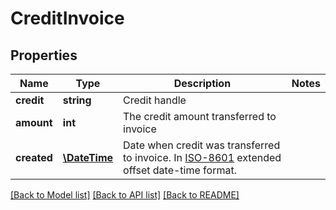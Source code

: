 # CreditInvoice

## Properties
Name | Type | Description | Notes
------------ | ------------- | ------------- | -------------
**credit** | **string** | Credit handle |
**amount** | **int** | The credit amount transferred to invoice |
**created** | [**\DateTime**](\DateTime.md) | Date when credit was transferred to invoice. In [ISO-8601](http://en.wikipedia.org/wiki/ISO_8601) extended offset date-time format. |

[[Back to Model list]](../../README.md#documentation-for-models) [[Back to API list]](../../README.md#documentation-for-api-endpoints) [[Back to README]](../../README.md)



